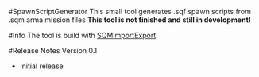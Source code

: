 #SpawnScriptGenerator
This small tool generates .sqf spawn scripts from .sqm arma mission files
**This tool is not finished and still in development!**

#Info
The tool is build with [SQMImportExport](https://github.com/SvDvorak/SQMImportExport)

#Release Notes
Version 0.1
- Initial release